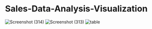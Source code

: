 # Sales-Data-Analysis-Visualization
![Screenshot (314)](https://github.com/palishiita/Sales-Data-Analysis-Visualization/assets/54171798/e5ee82bd-ce4b-40ba-b70b-a2d388984335)
![Screenshot (313)](https://github.com/palishiita/Sales-Data-Analysis-Visualization/assets/54171798/2e80dfb1-f733-47d9-b47d-8b0082c9bc61)
![table](https://github.com/palishiita/Sales-Data-Analysis-Visualization/assets/54171798/434fa6d3-3132-46eb-94d1-a82256ee9fa6)
